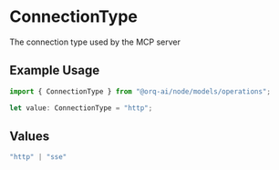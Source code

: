 # ConnectionType

The connection type used by the MCP server

## Example Usage

```typescript
import { ConnectionType } from "@orq-ai/node/models/operations";

let value: ConnectionType = "http";
```

## Values

```typescript
"http" | "sse"
```